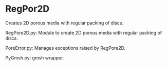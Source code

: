 # RegPor2D
Creates 2D porous media with regular packing of discs.

RegPore2D.py: Module to create 2D porous media with regular packing of discs.

PoreError.py: Manages exceptions raised by RegPore2D.

PyGmsh.py: gmsh wrapper.
